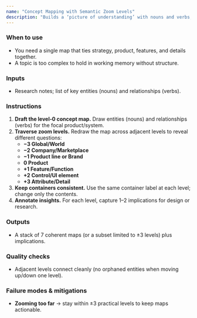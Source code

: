 ```yaml
---
name: "Concept Mapping with Semantic Zoom Levels"
description: "Builds a ‘picture of understanding’ with nouns and verbs, then traverses zoom levels to connect strategy to details."
---
```


### When to use
- You need a single map that ties strategy, product, features, and details together.
- A topic is too complex to hold in working memory without structure.

### Inputs
- Research notes; list of key entities (nouns) and relationships (verbs).

### Instructions
1) **Draft the level‑0 concept map.** Draw entities (nouns) and relationships (verbs) for the focal product/system.
2) **Traverse zoom levels.** Redraw the map across adjacent levels to reveal different questions:
   - **−3 Global/World**
   - **−2 Company/Marketplace**
   - **−1 Product line or Brand**
   - **0 Product**
   - **+1 Feature/Function**
   - **+2 Control/UI element**
   - **+3 Attribute/Detail**
3) **Keep containers consistent.** Use the same container label at each level; change only the contents.
4) **Annotate insights.** For each level, capture 1–2 implications for design or research.

### Outputs
- A stack of 7 coherent maps (or a subset limited to ±3 levels) plus implications.

### Quality checks
- Adjacent levels connect cleanly (no orphaned entities when moving up/down one level).

### Failure modes & mitigations
- **Zooming too far** → stay within ±3 practical levels to keep maps actionable.
